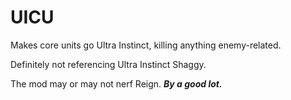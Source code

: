 # UICU
Makes core units go Ultra Instinct, killing anything enemy-related.

Definitely not referencing Ultra Instinct Shaggy.

The mod may or may not nerf Reign. ***By a good lot.***

